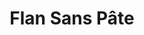 ---
layout: recette
categories: [recettes]
hidden: true
lang: fr
title: Flan Sans Pâte
type: sucre
ingredients: 
  - nom: lait 
    qte: 400
    unite: mL
  - nom: crème liquide
    qte: 100
    unite: mL
  - nom: oeuf
    qte: 1
  - nom: jaunes d'oeuf
    qte: 3
  - nom: sucre
    qte: 80
    unite: gr
  - nom: fécule de maïs
    qte: 40
    unite: gr
  - nom: beurre
    qte: 30
    unite: gr
  - nom: vanille
preconditions:
  - Cette recette est faite pour un flan rectangle (dans un moule à cake). Une fois cuit il fera 5 cm de hauteur environ
  - Couper le beurre en petits dés
  - Préchauffer le four à 180°C
etapes:
  - label: Préparation
    details:
      - Faire bouillir le lait, la crème et la vanille dans une casserole
      - Dans un saladier, mélanger l'oeuf entier avec les jaunes et le sucre
      - Ajouter la fécule de maïs et mélanger
      - Quand le lait commence à bouillir, le verser en deux fois dans le saladier tout en mélangeant continuellement au fouet
      - Reverser le tout dans la casserole
      - Mettre à feu doux et mélanger continuellement au fouet jusqu'à ce que ça commence à épaissir
      - Dès le début de l'épaississement, continuer de mélanger hors du feu jusqu'à ce que ça soit suffisamment solide 
      - Transvaser dans un saladier
      - Ajouter le beurre et mélanger à la spatule silicone
materiel:
  - moule à cake
cuissonMinutes: 40
cuisson: 
  - Beurrer le moule généreusement
  - Verser la préparation dans le moule
  - Cuire 40 minutes à 180°C
  - Laisser refroidir le flan dans le moule avant de démouler
  - Démouler et placer au réfrigérateur au moins 4 heures
notes:
  - Avant de mettre le lait, mouiller la casserole afin d'éviter qu'il n'accroche au fond
  - Quand le lait est sur le feu, le remuer assez fréquemment afin d'éviter qu'il n'accroche au fond
  - Multiplier les quantités par deux pour faire un flan dans un moule à gâteau rond
---